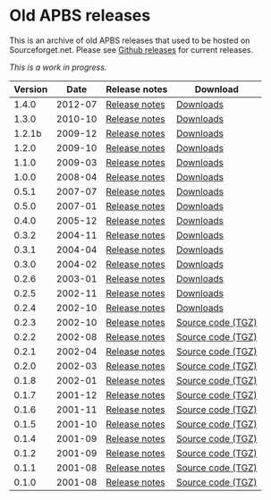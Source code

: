 # Old APBS releases

This is an archive of old APBS releases that used to be hosted on Sourceforget.net.
Please see [Github releases](https://github.com/Electrostatics/apbs/releases) for current releases.

*This is a work in progress.*

| Version | Date | Release notes | Download |
| ------- | ---- | ------------- | -------- |
| 1.4.0 | 2012-07 | [Release notes](https://apbs.readthedocs.io/en/latest/releases.html#apbs-1-4-0-jul-2012) | [Downloads](1.4.0/) |
| 1.3.0 | 2010-10 | [Release notes](https://apbs.readthedocs.io/en/latest/releases.html#apbs-1-3-oct-2010) | [Downloads](1.3.0/) |
| 1.2.1b | 2009-12 | [Release notes](https://apbs.readthedocs.io/en/latest/releases.html#apbs-1-2-1-dec-2009) | [Downloads](1.2.1b/) |
| 1.2.0 | 2009-10 | [Release notes](https://apbs.readthedocs.io/en/latest/releases.html#apbs-1-2-0-oct-2009) | [Downloads](1.2.0/) |
| 1.1.0 | 2009-03 | [Release notes](https://apbs.readthedocs.io/en/latest/releases.html#apbs-1-1-0-mar-2009) | [Downloads](1.1.0/) |
| 1.0.0 | 2008-04 | [Release notes](https://apbs.readthedocs.io/en/latest/releases.html#apbs-1-0-0-apr-2008) | [Downloads](1.0.0/) |
| 0.5.1 | 2007-07 | [Release notes](https://apbs.readthedocs.io/en/latest/releases.html#apbs-0-5-1-jul-2007) | [Downloads](0.5.1/) |
| 0.5.0 | 2007-01 | [Release notes](https://apbs.readthedocs.io/en/latest/releases.html#apbs-0-5-0-jan-2007) | [Downloads](0.5.0/) |
| 0.4.0 | 2005-12 | [Release notes](https://apbs.readthedocs.io/en/latest/releases.html#apbs-0-4-0-dec-2005) | [Downloads](0.4.0/) |
| 0.3.2 | 2004-11 | [Release notes](https://apbs.readthedocs.io/en/latest/releases.html#apbs-0-3-2-nov-2004) | [Downloads](0.3.2/) |
| 0.3.1 | 2004-04 | [Release notes](https://apbs.readthedocs.io/en/latest/releases.html#apbs-0-3-1-apr-2004) | [Downloads](0.3.1/) |
| 0.3.0 | 2004-02 | [Release notes](https://apbs.readthedocs.io/en/latest/releases.html#apbs-0-3-0-feb-2004) | [Downloads](0.3.0/) |
| 0.2.6 | 2003-01 | [Release notes](https://apbs.readthedocs.io/en/latest/releases.html#apbs-0-2-6-jan-2003) | [Downloads](0.2.6/) |
| 0.2.5 | 2002-11 | [Release notes](https://apbs.readthedocs.io/en/latest/releases.html#apbs-0-2-5-nov-2002) | [Downloads](0.2.5/) |
| 0.2.4 | 2002-10 | [Release notes](https://apbs.readthedocs.io/en/latest/releases.html#apbs-0-2-4-oct-2002) | [Downloads](0.2.4/) |
| 0.2.3 | 2002-10 | [Release notes](https://apbs.readthedocs.io/en/latest/releases.html#apbs-0-2-3-oct-2002) | [Source code (TGZ)](apbs-0.2.3.tar.gz) |
| 0.2.2 | 2002-08 | [Release notes](https://apbs.readthedocs.io/en/latest/releases.html#apbs-0-2-2-aug-2002) | [Source code (TGZ)](apbs-0.2.2.tar.gz) |
| 0.2.1 | 2002-04 | [Release notes](https://apbs.readthedocs.io/en/latest/releases.html#apbs-0-2-1-apr-2002) | [Source code (TGZ)](apbs-0.2.1.tar.gz) |
| 0.2.0 | 2002-03 | [Release notes](https://apbs.readthedocs.io/en/latest/releases.html#apbs-0-2-0-mar-2002) | [Source code (TGZ)](apbs-0.2.0.tar.gz) |
| 0.1.8 | 2002-01 | [Release notes](https://apbs.readthedocs.io/en/latest/releases.html#apbs-0-1-8-jan-2002) | [Source code (TGZ)](apbs-0.1.8.tar.gz) |
| 0.1.7 | 2001-12 | [Release notes](https://apbs.readthedocs.io/en/latest/releases.html#apbs-0-1-7-dec-2001) | [Source code (TGZ)](apbs-0.1.7.tar.gz) |
| 0.1.6 | 2001-11 | [Release notes](https://apbs.readthedocs.io/en/latest/releases.html#apbs-0-1-6-nov-2001) | [Source code (TGZ)](apbs-0.1.6.tar.gz) |
| 0.1.5 | 2001-10 | [Release notes](https://apbs.readthedocs.io/en/latest/releases.html#apbs-0-1-5-oct-2001) | [Source code (TGZ)](apbs-0.1.5.tar.gz) |
| 0.1.4 | 2001-09 | [Release notes](https://apbs.readthedocs.io/en/latest/releases.html#apbs-0-1-4-sep-2001) | [Source code (TGZ)](apbs-0.1.4.tar.gz) |
| 0.1.2 | 2001-09 | [Release notes](https://apbs.readthedocs.io/en/latest/releases.html#apbs-0-1-2-sep-2001) | [Source code (TGZ)](apbs-0.1.2.tar.gz) |
| 0.1.1 | 2001-08 | [Release notes](https://apbs.readthedocs.io/en/latest/releases.html#apbs-0-1-1-aug-2001) | [Source code (TGZ)](apbs-0.1.1.tar.gz) |
| 0.1.0 | 2001-08 | [Release notes](https://sourceforge.net/projects/apbs/files/apbs/apbs-0.1.0/) | [Source code (TGZ)](apbs-0.1.0.tar.gz) |
